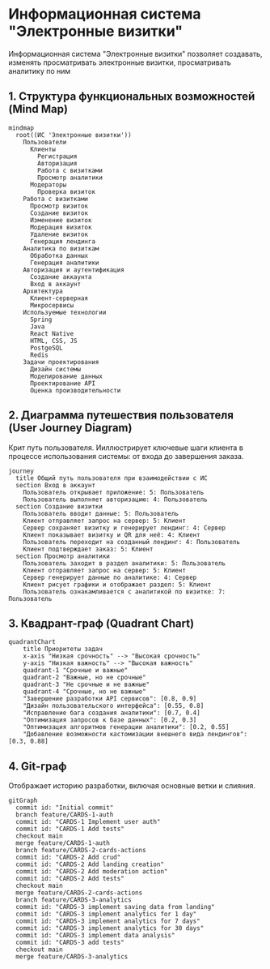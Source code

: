# Информационная система "Электронные визитки"

Информационная система "Электронные визитки" позволяет создавать, изменять просматривать электронные визитки, просматривать аналитику по ним

## 1. Структура функциональных возможностей (Mind Map)

```mermaid
mindmap
  root((ИC 'Электронные визитки'))
    Пользователи
      Клиенты
        Регистрация
        Авторизация
        Работа с визитками
        Просмотр аналитики
      Модераторы
        Проверка визиток
    Работа с визитками
      Просмотр визиток
      Создание визиток
      Изменение визиток
      Модерация визиток
      Удаление визиток
      Генерация лендинга
    Аналитика по визиткам
      Обработка данных
      Генерация аналитики
    Авторизация и аутентификация
      Создание аккаунта
      Вход в аккаунт
    Архитектура
      Клиент-серверная
      Микросервисы
    Используемые технологии
      Spring
      Java
      React Native
      HTML, CSS, JS
      PostgeSQL
      Redis
    Задачи проектирования
      Дизайн системы
      Моделирование данных
      Проектирование API
      Оценка производительности

```

## 2. Диаграмма путешествия пользователя (User Journey Diagram)
Крит путь пользователя. Ииллюстрирует ключевые шаги клиента в процессе использования системы: от входа до завершения заказа.

```mermaid
journey
  title Общий путь пользователя при взаимодействии с ИС
  section Вход в аккаунт
    Пользователь открывает приложение: 5: Пользователь
    Пользователь выполняет авторизацию: 4: Пользователь
  section Создание визитки
    Пользователь вводит данные: 5: Пользователь
    Клиент отправляет запрос на сервер: 5: Клиент
    Сервер сохраняет визитку и генерирует лендинг: 4: Сервер
    Клиент показывает визитку и QR для неё: 4: Клиент
    Пользователь переходит на созданный лендинг: 4: Пользователь
    Клиент подтверждает заказ: 5: Клиент
  section Просмотр аналитики
    Пользователь заходит в раздел аналитики: 5: Пользователь
    Клиент отправляет запрос на сервер: 5: Клиент
    Сервер генерирует данные по аналитике: 4: Сервер
    Клиент рисует графики и отображает раздел: 5: Клиент
    Пользователь ознакамливается с аналитикой по визитке: 7: Пользователь
```

## 3. Квадрант-граф (Quadrant Chart)
```mermaid
quadrantChart
    title Приоритеты задач
    x-axis "Низкая срочность" --> "Высокая срочность"
    y-axis "Низкая важность" --> "Высокая важность"
    quadrant-1 "Срочные и важные"
    quadrant-2 "Важные, но не срочные"
    quadrant-3 "Не срочные и не важные"
    quadrant-4 "Срочные, но не важные"
    "Завершение разработки API сервисов": [0.8, 0.9]
    "Дизайн пользовательского интерфейса": [0.55, 0.8]
    "Исправление бага создания аналитики": [0.7, 0.4]
    "Оптимизация запросов к базе данных": [0.2, 0.3]
    "Оптимизация алгоритмов генерации аналитики": [0.2, 0.55]
    "Добавление возможности кастомизации внешнего вида лендингов": [0.3, 0.88]
```

## 4. Git-граф
Отображает историю разработки, включая основные ветки и слияния.

```mermaid
gitGraph
  commit id: "Initial commit"
  branch feature/CARDS-1-auth
  commit id: "CARDS-1 Implement user auth"
  commit id: "CARDS-1 Add tests"
  checkout main
  merge feature/CARDS-1-auth
  branch feature/CARDS-2-cards-actions
  commit id: "CARDS-2 Add crud"
  commit id: "CARDS-2 Add landing creation"
  commit id: "CARDS-2 Add moderation action"
  commit id: "CARDS-2 Add tests"
  checkout main
  merge feature/CARDS-2-cards-actions
  branch feature/CARDS-3-analytics
  commit id: "CARDS-3 implement saving data from landing"
  commit id: "CARDS-3 implement analytics for 1 day"
  commit id: "CARDS-3 implement analytics for 7 days"
  commit id: "CARDS-3 implement analytics for 30 days"
  commit id: "CARDS-3 implement data analysis"
  commit id: "CARDS-3 add tests"
  checkout main
  merge feature/CARDS-3-analytics
```